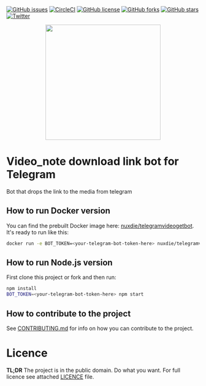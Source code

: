[![GitHub issues](https://img.shields.io/github/issues/nuxdie/telegramvideogetbot.svg)](https://github.com/nuxdie/telegramvideogetbot/issues)
[![CircleCI](https://img.shields.io/circleci/project/github/nuxdie/telegramvideogetbot.svg)](https://github.com/nuxdie/telegramvideogetbot)
[![GitHub license](https://img.shields.io/github/license/nuxdie/telegramvideogetbot.svg)](https://github.com/nuxdie/telegramvideogetbot/blob/master/LICENSE)
[![GitHub forks](https://img.shields.io/github/forks/nuxdie/telegramvideogetbot.svg)](https://github.com/nuxdie/telegramvideogetbot/network)
[![GitHub stars](https://img.shields.io/github/stars/nuxdie/telegramvideogetbot.svg)](https://github.com/nuxdie/telegramvideogetbot/stargazers)
[![Twitter](https://img.shields.io/twitter/url/https/github.com/nuxdie/telegramvideogetbot.svg?style=social)](https://twitter.com/intent/tweet?text=Wow:&url=https%3A%2F%2Fgithub.com%2Fnuxdie%2Ftelegramvideogetbot)

<p align="center"><img class="img-fluid" width=300px src="https://user-images.githubusercontent.com/3918844/39076476-ecaeed10-44fb-11e8-9cc4-98e0f9ca6405.png" />
</p>

# Video_note download link bot for Telegram
Bot that drops the link to the media from telegram

## How to run Docker version
You can find the prebuilt Docker image here: [nuxdie/telegramvideogetbot](https://hub.docker.com/r/nuxdie/telegramvideogetbot/). It's ready to run like this:
```bash
docker run -e BOT_TOKEN=<your-telegram-bot-token-here> nuxdie/telegramvideogetbot:latest
```

## How to run Node.js version
First clone this project or fork and then run:
```bash
npm install
BOT_TOKEN=<your-telegram-bot-token-here> npm start
```

## How to contribute to the project
See [CONTRIBUTING.md](CONTRIBUTING.md) for info on how you can contribute
to the project.

# Licence
__TL;DR__ The project is in the public domain. Do what you want. For full licence see attached [LICENCE](LICENCE) file.
